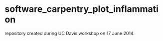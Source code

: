 software_carpentry_plot_inflammation
====================================

repository created during UC Davis workshop on 17 June 2014.
